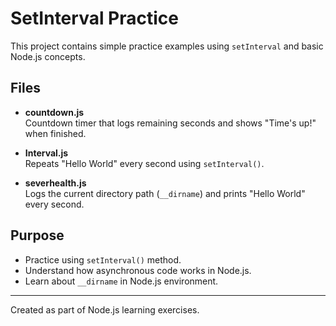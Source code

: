 # SetInterval Practice

This project contains simple practice examples using `setInterval` and basic Node.js concepts.

## Files

- **countdown.js**  
  Countdown timer that logs remaining seconds and shows "Time's up!" when finished.

- **Interval.js**  
  Repeats "Hello World" every second using `setInterval()`.

- **severhealth.js**  
  Logs the current directory path (`__dirname`) and prints "Hello World" every second.

## Purpose

- Practice using `setInterval()` method.
- Understand how asynchronous code works in Node.js.
- Learn about `__dirname` in Node.js environment.

---
Created as part of Node.js learning exercises.
